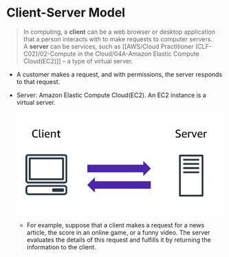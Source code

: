 # Client-Server Model
> In computing, a **client** can be a web browser or desktop application that a person interacts with to make requests to computer servers. A **server** can be services, such as [[AWS/Cloud Practitioner (CLF-C02)/02-Compute in the Cloud/04A-Amazon Elastic Compute Cloud(EC2)]] – a type of virtual server.
- A customer makes a request, and with permissions, the server responds to that request.
- Server: Amazon Elastic Compute Cloud(EC2). An EC2 instance is a virtual server.

	![client_server_architecture](../img/client_server_architecture.png)
	- For example, suppose that a client makes a request for a news article, the score in an online game, or a funny video. The server evaluates the details of this request and fulfills it by returning the information to the client.
